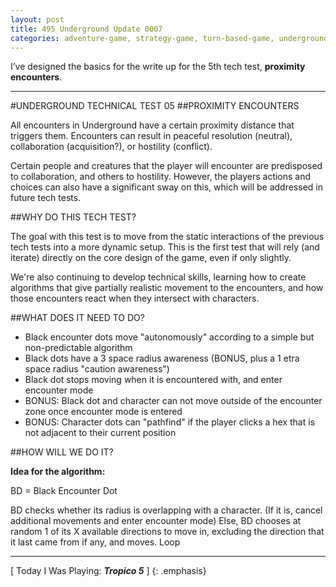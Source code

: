```yaml
---
layout: post
title: 495 Underground Update 0007
categories: adventure-game, strategy-game, turn-based-game, underground
---
```

I’ve designed the basics for the write up for the 5th tech test, **proximity encounters**.

---

#UNDERGROUND TECHNICAL TEST 05
##PROXIMITY ENCOUNTERS

All encounters in Underground have a certain proximity distance that triggers them. Encounters can result in peaceful resolution (neutral), collaboration (acquisition?), or hostility (conflict).

Certain people and creatures that the player will encounter are predisposed to collaboration, and others to hostility.  However, the players actions and choices can also have a significant sway on this, which will be addressed in future tech tests.

##WHY DO THIS TECH TEST?

The goal with this test is to move from the static interactions of the previous tech tests into a more dynamic setup. This is the first test that will rely (and iterate) directly on the core design of the game, even if only slightly.

We're also continuing to develop technical skills, learning how to create algorithms that give partially realistic movement to the encounters, and how those encounters react when they intersect with characters.

##WHAT DOES IT NEED TO DO?

- Black encounter dots move "autonomously" according to a simple but non-predictable algorithm
- Black dots have a 3 space radius awareness (BONUS, plus a 1 etra space radius "caution awareness")
- Black dot stops moving when it is encountered with, and enter encounter mode
- BONUS: Black dot and character can not move outside of the encounter zone once encounter mode is entered
- BONUS: Character dots can "pathfind" if the player clicks a hex that is not adjacent to their current position

##HOW WILL WE DO IT?

**Idea for the algorithm:**

BD = Black Encounter Dot

BD checks whether its radius is overlapping with a character.
(If it is, cancel additional movements and enter encounter mode)
Else,
BD chooses at random 1 of its X available directions to move in, excluding the direction that it last came from if any, and moves.
Loop

---

[ Today I Was Playing: ***Tropico 5*** ]
{: .emphasis}